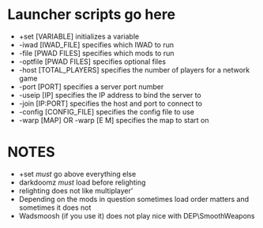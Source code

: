 # Launcher scripts go here
- +set [VARIABLE] initializes a variable
- -iwad [IWAD_FILE] specifies which IWAD to run
- -file [PWAD FILES] specifies which mods to run
- -optfile [PWAD FILES] specifies optional files
- -host [TOTAL_PLAYERS] specifies the number of players for a network game
- -port [PORT] specifies a server port number
- -useip [IP] specifies the IP address to bind the server to
- -join [IP:PORT] specifies the host and port to connect to
- -config [CONFIG_FILE] specifies the config file to use
- -warp [MAP] OR -warp [E M] specifies the map to start on

# NOTES
- +set *must* go above everything else
- darkdoomz *must* load before relighting
- relighting does not like multiplayer'
- Depending on the mods in question sometimes load order matters and sometimes it does not
- Wadsmoosh (if you use it) does not play nice with DEP\SmoothWeapons